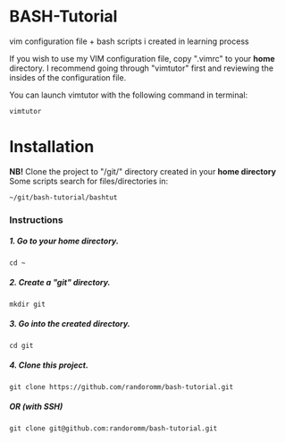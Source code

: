 # BASH-Tutorial
vim configuration file + bash scripts i created in learning process

If you wish to use my VIM configuration file, copy ".vimrc" to your **home** directory.
I recommend going through "vimtutor" first and reviewing the insides of the configuration file.

You can launch vimtutor with the following command in terminal:
~~~
vimtutor
~~~

# Installation
**NB!** Clone the project to "/git/" directory created in your **home directory**
Some scripts search for files/directories in:
~~~
~/git/bash-tutorial/bashtut
~~~

### Instructions
##### 1. Go to your home directory.
~~~
cd ~
~~~
##### 2. Create a "git" directory.
~~~
mkdir git
~~~
##### 3. Go into the created directory.
~~~
cd git
~~~
##### 4. Clone this project.
~~~
git clone https://github.com/randoromm/bash-tutorial.git
~~~
##### OR (with SSH)
~~~
git clone git@github.com:randoromm/bash-tutorial.git
~~~
